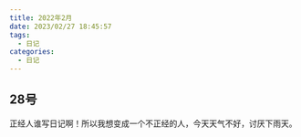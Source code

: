 ```yaml
---
title: 2022年2月
date: 2023/02/27 18:45:57
tags:
  - 日记
categories:
  - 日记
---
```


## 28号

正经人谁写日记啊！所以我想变成一个不正经的人，今天天气不好，讨厌下雨天。
